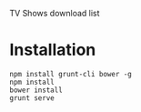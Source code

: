 TV Shows download list

Installation
============

````
npm install grunt-cli bower -g
npm install
bower install
grunt serve
````
